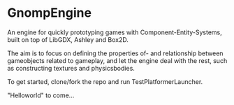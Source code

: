 # GnompEngine
An engine for quickly prototyping games with Component-Entity-Systems, built on top of LibGDX, Ashley and Box2D.

The aim is to focus on defining the properties of- and relationship between gameobjects related to gameplay, and let the engine deal with the rest, such as constructing textures and physicsbodies.

To get started, clone/fork the repo and run TestPlatformerLauncher.

"Helloworld" to come...
